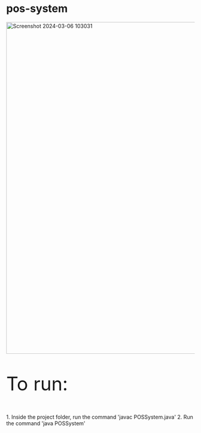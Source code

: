 # pos-system

<img width="885" alt="Screenshot 2024-03-06 103031" src="https://github.com/ErvinC256/pos-system/assets/149756489/c9631eb9-068f-4b4d-aeb7-7fa63a7d150a">

<p style="font-size: 50px;">To run:</p>
1. Inside the project folder, run the command 'javac POSSystem.java'
2. Run the command 'java POSSystem'

